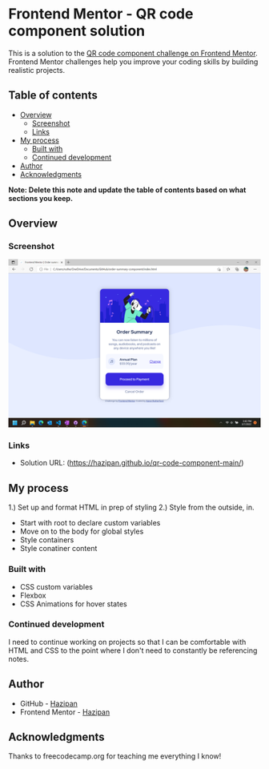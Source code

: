 # Frontend Mentor - QR code component solution

This is a solution to the [QR code component challenge on Frontend Mentor](https://www.frontendmentor.io/challenges/qr-code-component-iux_sIO_H). Frontend Mentor challenges help you improve your coding skills by building realistic projects. 

## Table of contents

- [Overview](#overview)
  - [Screenshot](#screenshot)
  - [Links](#links)
- [My process](#my-process)
  - [Built with](#built-with)
  - [Continued development](#continued-development)
- [Author](#author)
- [Acknowledgments](#acknowledgments)

**Note: Delete this note and update the table of contents based on what sections you keep.**

## Overview

### Screenshot

![](./images/screenshot.png)

### Links

- Solution URL: (https://hazipan.github.io/qr-code-component-main/)

## My process

1.) Set up and format HTML in prep of styling
2.) Style from the outside, in.
  - Start with root to declare custom variables
  - Move on to the body for global styles
  - Style containers
  - Style conatiner content

### Built with

- CSS custom variables
- Flexbox
- CSS Animations for hover states

### Continued development

I need to continue working on projects so that I can be comfortable with HTML and CSS to the point where I don't need to constantly be referencing notes.

## Author

- GitHub - [Hazipan](https://github.com/Hazipan)
- Frontend Mentor - [Hazipan](https://www.frontendmentor.io/profile/Hazipan)

## Acknowledgments

Thanks to freecodecamp.org for teaching me everything I know!